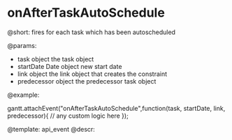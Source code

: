 onAfterTaskAutoSchedule
=============

@short:
	fires for each task which has been autoscheduled

@params:
- task				object			the task object
- startDate			Date object		new start date
- link				object			the link object that creates the constraint
- predecessor		object			the predecessor task object


@example:

gantt.attachEvent("onAfterTaskAutoSchedule",function(task, startDate, link, predecessor){
    // any custom logic here
});

@template:	api_event
@descr:


